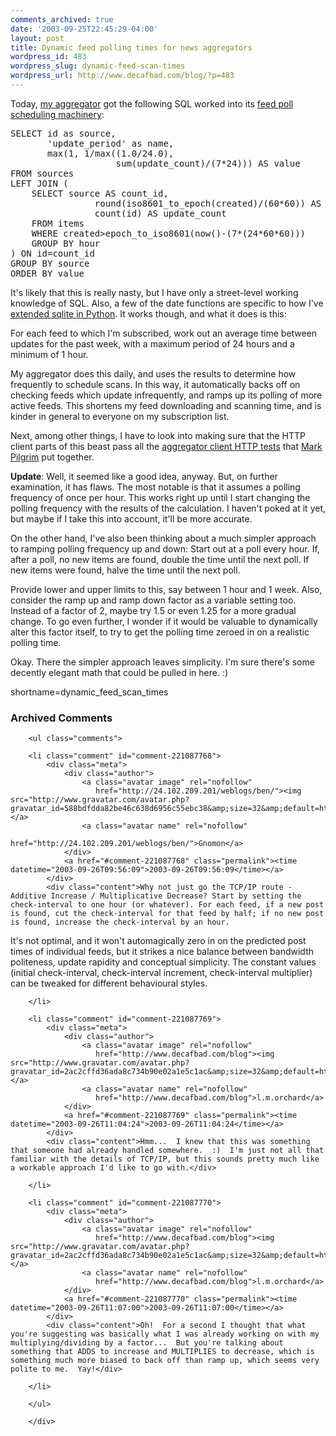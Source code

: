 ```yaml
---
comments_archived: true
date: '2003-09-25T22:45:29-04:00'
layout: post
title: Dynamic feed polling times for news aggregators
wordpress_id: 483
wordpress_slug: dynamic-feed-scan-times
wordpress_url: http://www.decafbad.com/blog/?p=483
---
```

<p>Today, <a href=http://www.decafbad.com/cvs/dbagg/">my aggregator</a> got
the following SQL worked into its <a href="http://www.decafbad.com/cvs/dbagg/lib/dbagg/scan.py?rev=HEAD&content-type=text/vnd.viewcvs-markup">feed poll scheduling machinery</a>:</p>

<pre>SELECT id as source,
       'update_period' as name,
       max(1, 1/max((1.0/24.0),
                    sum(update_count)/(7*24))) AS value 
FROM sources 
LEFT JOIN (
    SELECT source AS count_id,
                round(iso8601_to_epoch(created)/(60*60)) AS hour, 
                count(id) AS update_count 
    FROM items 
    WHERE created>epoch_to_iso8601(now()-(7*(24*60*60))) 
    GROUP BY hour
) ON id=count_id
GROUP BY source
ORDER BY value</pre>

<p>
It's likely that this is really nasty, but I have only a street-level
working knowledge of SQL.  Also, a few of the date functions are
specific to how I've <a href="http://pysqlite.sourceforge.net/documentation/pysqlite/node10.html#SECTION004231000000000000000">extended sqlite in Python</a>.  It works though, and
what it does is this:
</p>

<p>
For each feed to which I'm subscribed, work out
an average time between updates for the past week, with a maximum
period of 24 hours and a minimum of 1 hour.
</p>

<p>
My aggregator does this daily, and uses the results to determine how
frequently to schedule scans.  In this way, it automatically backs off
on checking feeds which update infrequently, and ramps up its polling
of more active feeds.  This shortens my feed downloading and scanning
time, and is kinder in general to everyone on my subscription list.
</p>

<p>
Next, among other things, I have to look into making sure that the
HTTP client parts of this beast pass all the
<a href="http://diveintomark.org/tests/client/http/">aggregator client
HTTP tests</a> that <a href="http://diveintomark.org/">Mark
Pilgrim</a> put together.
</p>

<p>
<b>Update</b>: Well, it seemed like a good idea, anyway.  But, on
further examination, it has flaws.  The most notable is that it
assumes a polling frequency of once per hour.  This works right up
until I start changing the polling frequency with the results of the
calculation.  I haven't poked at it yet, but maybe if I take this
into account, it'll be more accurate.
</p>

<p>
On the other hand, I've also been thinking about a much simpler
approach to ramping polling frequency up and down:  Start out at
a poll every hour.  If, after a poll, no new items are found,
double the time until the next poll.  If new items were found,
halve the time until the next poll.</p>

<p>
Provide lower and upper limits to this, say between 1 hour and 1
week.  Also, consider the ramp up and ramp down factor as a variable
setting too.  Instead of a factor of 2, maybe try 1.5 or even 1.25 for
a more gradual change.  To go even further, I wonder if it would be
valuable to dynamically alter this factor itself, to try to get the
polling time zeroed in on a realistic polling time.
</p>

<p>
Okay.  There the simpler approach leaves simplicity.  I'm sure there's
some decently elegant math that could be pulled in here.  :)
</p>
<!--more-->
shortname=dynamic_feed_scan_times

<div id="comments" class="comments archived-comments">
            <h3>Archived Comments</h3>
            
        <ul class="comments">
            
        <li class="comment" id="comment-221087768">
            <div class="meta">
                <div class="author">
                    <a class="avatar image" rel="nofollow" 
                       href="http://24.102.209.201/weblogs/ben/"><img src="http://www.gravatar.com/avatar.php?gravatar_id=588bdfdda82be46c638d6956c55ebc38&amp;size=32&amp;default=http://mediacdn.disqus.com/1320279820/images/noavatar32.png"/></a>
                    <a class="avatar name" rel="nofollow" 
                       href="http://24.102.209.201/weblogs/ben/">Gnomon</a>
                </div>
                <a href="#comment-221087768" class="permalink"><time datetime="2003-09-26T09:56:09">2003-09-26T09:56:09</time></a>
            </div>
            <div class="content">Why not just go the TCP/IP route - Additive Increase / Multiplicative Decrease? Start by setting the check-interval to one hour (or whatever). For each feed, if a new post is found, cut the check-interval for that feed by half; if no new post is found, increase the check-interval by an hour.

It's not optimal, and it won't automagically zero in on the predicted post times of individual feeds, but it strikes a nice balance between bandwidth politeness, update rapidity and conceptual simplicity. The constant values (initial check-interval, check-interval increment, check-interval multiplier) can be tweaked for different behavioural styles.</div>
            
        </li>
    
        <li class="comment" id="comment-221087769">
            <div class="meta">
                <div class="author">
                    <a class="avatar image" rel="nofollow" 
                       href="http://www.decafbad.com/blog"><img src="http://www.gravatar.com/avatar.php?gravatar_id=2ac2cffd36ada8c734b90e02a1e5c1ac&amp;size=32&amp;default=http://mediacdn.disqus.com/1320279820/images/noavatar32.png"/></a>
                    <a class="avatar name" rel="nofollow" 
                       href="http://www.decafbad.com/blog">l.m.orchard</a>
                </div>
                <a href="#comment-221087769" class="permalink"><time datetime="2003-09-26T11:04:24">2003-09-26T11:04:24</time></a>
            </div>
            <div class="content">Hmm...  I knew that this was something that someone had already handled somewhere.  :)  I'm just not all that familiar with the details of TCP/IP, but this sounds pretty much like a workable approach I'd like to go with.</div>
            
        </li>
    
        <li class="comment" id="comment-221087770">
            <div class="meta">
                <div class="author">
                    <a class="avatar image" rel="nofollow" 
                       href="http://www.decafbad.com/blog"><img src="http://www.gravatar.com/avatar.php?gravatar_id=2ac2cffd36ada8c734b90e02a1e5c1ac&amp;size=32&amp;default=http://mediacdn.disqus.com/1320279820/images/noavatar32.png"/></a>
                    <a class="avatar name" rel="nofollow" 
                       href="http://www.decafbad.com/blog">l.m.orchard</a>
                </div>
                <a href="#comment-221087770" class="permalink"><time datetime="2003-09-26T11:07:00">2003-09-26T11:07:00</time></a>
            </div>
            <div class="content">Oh!  For a second I thought that what you're suggesting was basically what I was already working on with my multiplying/dividing by a factor...  But you're talking about something that ADDS to increase and MULTIPLIES to decrease, which is something much more biased to back off than ramp up, which seems very polite to me.  Yay!</div>
            
        </li>
    
        </ul>
    
        </div>
    